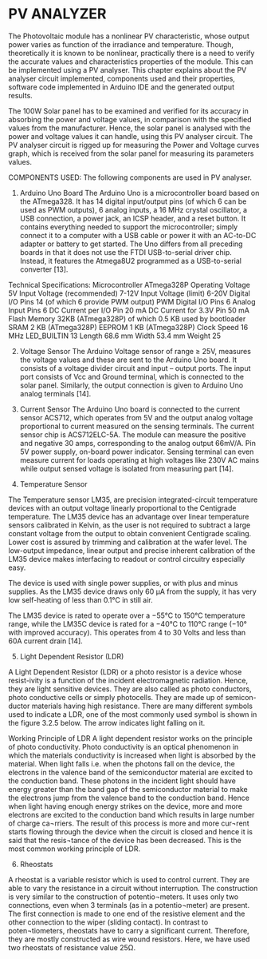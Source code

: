# PV ANALYZER

The Photovoltaic module has a nonlinear PV characteristic, whose output power varies as function of the irradiance and temperature. Though, theoretically it is known to be nonlinear, practically there is a need to verify the accurate values and characteristics properties of the module. This can be implemented using a PV analyser. This chapter explains about the PV analyser circuit implemented, components used and their properties, software code implemented in Arduino IDE and the generated output results.

The 100W Solar panel has to be examined and verified for its accuracy in absorbing the power and voltage values, in comparison with the specified values from the manufacturer. Hence, the solar panel is analysed with the power and voltage values it can handle, using this PV analyser circuit. The PV analyser circuit is rigged up for measuring the Power and Voltage curves graph, which is received from the solar panel for measuring its parameters values.
 
               
 COMPONENTS USED:
The following components are used in PV analyser.
1) Arduino Uno Board 
The Arduino Uno is a microcontroller board based on the ATmega328. It has 14 digital input/output pins (of which 6 can be used as PWM outputs), 6 analog inputs, a 16 MHz crystal oscillator, a USB connection, a power jack, an ICSP header, and a reset button. It contains everything needed to support the microcontroller; simply connect it to a computer with a USB cable or power it with an AC-to-DC adapter or battery to get started. The Uno differs from all preceding boards in that it does not use the FTDI USB-to-serial driver chip. Instead, it features the Atmega8U2 programmed as a USB-to-serial converter [13].

Technical Specifications:
Microcontroller	ATmega328P
Operating Voltage	5V
Input Voltage (recommended)	7-12V
Input Voltage (limit)	6-20V
Digital I/O Pins	14 (of which 6 provide PWM output)
PWM Digital I/O Pins	6
Analog Input Pins	6
DC Current per I/O Pin	20 mA
DC Current for 3.3V Pin	50 mA
Flash Memory	32KB (ATmega328P)
of which 0.5 KB used by bootloader
SRAM	2 KB (ATmega328P)
EEPROM	1 KB (ATmega328P)
Clock Speed	16 MHz
LED_BUILTIN	13
Length	68.6 mm
Width	53.4 mm
Weight	25	


2) Voltage Sensor 
The Arduino Voltage sensor of range ≥ 25V, measures the voltage values and these are sent to the Arduino Uno board. It consists of a voltage divider circuit and input – output ports. The input port consists of Vcc and Ground terminal, which is connected to the solar panel. Similarly, the output connection is given to Arduino Uno analog terminals [14]. 

3) Current Sensor 
The Arduino Uno board is connected to the current sensor ACS712, which operates from 5V and the output analog voltage proportional to current measured on the sensing terminals. The current sensor chip is ACS712ELC-5A. The module can measure the positive and negative 30 amps, corresponding to the analog output 66mV/A. Pin 5V power supply, on-board power indicator. Sensing terminal can even measure current for loads operating at high voltages like 230V AC mains while output sensed voltage is isolated from measuring part [14].

4) Temperature Sensor

The Temperature sensor LM35, are precision integrated-circuit temperature devices with an output voltage linearly proportional to the Centigrade temperature. The LM35 device has an advantage over linear temperature sensors calibrated in Kelvin, as the user is not required to subtract a large constant voltage from the output to obtain convenient Centigrade scaling. Lower cost is assured by trimming and calibration at the wafer level. The low-output impedance, linear output and precise inherent calibration of the LM35 device makes interfacing to readout or control circuitry especially easy.

The device is used with single power supplies, or with plus and minus supplies. As the LM35 device draws only 60 μA from the supply, it has very low self-heating of less than 0.1°C in still air. 

The LM35 device is rated to operate over a −55°C to 150°C temperature range, while the LM35C device is rated for a −40°C to 110°C range (−10° with improved accuracy). This operates from 4 to 30 Volts and less than 60A current drain [14].

5) Light Dependent Resistor (LDR)

A Light Dependent Resistor (LDR) or a photo resistor is a device whose resist-ivity is a function of the incident electromagnetic radiation. Hence, they are light sensitive devices. They are also called as photo conductors, photo conductive cells or simply photocells. They are made up of semicon-ductor materials having high resistance. There are many different symbols used to indicate a LDR, one of the most commonly used symbol is shown in the figure 3.2.5 below. The arrow indicates light falling on it.

Working Principle of LDR
A light dependent resistor works on the principle of photo conductivity. Photo conductivity is an optical phenomenon in which the materials conductivity is increased when light is absorbed by the material. When light falls i.e. when the photons fall on the device, the electrons in the valence band of the semiconductor material are excited to the conduction band. 
These photons in the incident light should have energy greater than the band gap of the semiconductor material to make the electrons jump from the valence band to the conduction band. Hence when light having enough energy strikes on the device, more and more electrons are excited to the conduction band which results in large number of charge ca¬rriers. The result of this process is more and more cur¬rent starts flowing through the device when the circuit is closed and hence it is said that the resis¬tance of the device has been decreased. This is the most common working principle of LDR.

6) Rheostats

A rheostat is a variable resistor which is used to control current. They are able to vary the resistance in a circuit without interruption. The construction is very similar to the construction of potentio¬meters. It uses only two connections, even when 3 terminals (as in a potentio¬meter) are present. The first connection is made to one end of the resistive element and the other connection to the wiper (sliding contact).  In contrast to poten¬tiometers, rheostats have to carry a significant current. Therefore, they are mostly constructed as wire wound resistors. Here, we have used two rheostats of resistance value 25Ω.

